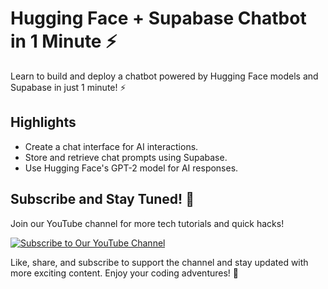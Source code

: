 # Hugging Face + Supabase Chatbot in 1 Minute ⚡

Learn to build and deploy a chatbot powered by Hugging Face models and Supabase in just 1 minute! ⚡

## Highlights

- Create a chat interface for AI interactions.
- Store and retrieve chat prompts using Supabase.
- Use Hugging Face's GPT-2 model for AI responses.

## Subscribe and Stay Tuned! 🎉

Join our YouTube channel for more tech tutorials and quick hacks!

[![Subscribe to Our YouTube Channel](https://img.shields.io/badge/Subscribe-OurChannel-red)](https://www.youtube.com/your-channel/)

Like, share, and subscribe to support the channel and stay updated with more exciting content. Enjoy your coding adventures! 🚀
